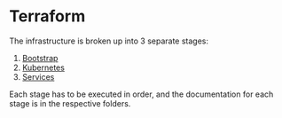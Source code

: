 # Terraform

The infrastructure is broken up into 3 separate stages:
1. [Bootstrap](./bootstrap/README.md)
2. [Kubernetes](./kubernetes/README.md)
3. [Services](./services/README.md)

Each stage has to be executed in order, and the documentation for each stage is in the respective folders.